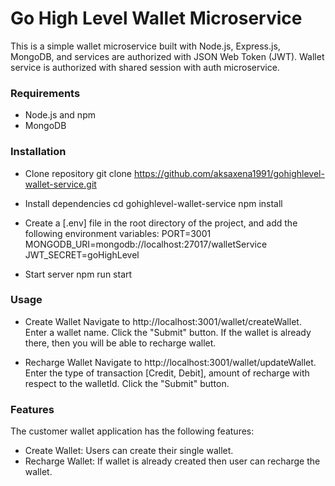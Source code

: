 # Go High Level Wallet Microservice 

This is a simple wallet microservice built with Node.js, Express.js, MongoDB, and services are authorized with JSON Web Token (JWT).
Wallet service is authorized with shared session with auth microservice.

### Requirements
- Node.js and npm
- MongoDB

### Installation
- Clone repository
git clone https://github.com/aksaxena1991/gohighlevel-wallet-service.git

- Install dependencies
cd gohighlevel-wallet-service
npm install

- Create a [.env] file in the root directory of the project, and add the following environment variables:
PORT=3001
MONGODB_URI=mongodb://localhost:27017/walletService
JWT_SECRET=goHighLevel

- Start server
npm run start

### Usage
- Create Wallet
Navigate to http://localhost:3001/wallet/createWallet.
Enter a wallet name.
Click the "Submit" button.
If the wallet is already there, then you will be able to recharge wallet.

- Recharge Wallet
Navigate to http://localhost:3001/wallet/updateWallet.
Enter the type of transaction [Credit, Debit], amount of recharge with respect to the walletId.
Click the "Submit" button.

### Features
The customer wallet application has the following features:

- Create Wallet: Users can create their single wallet.
- Recharge Wallet: If wallet is already created then user can recharge the wallet.
